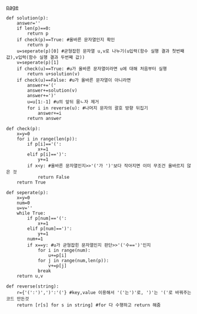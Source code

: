 [page](https://programmers.co.kr/learn/courses/30/lessons/60058)

    def solution(p):
        answer=''
        if len(p)==0:
            return p
        if check(p)==True: #올바른 문자열인지 확인
            return p
        u=seperate(p)[0] #균형잡힌 문자열 u,v로 나누기(u입력(함수 실행 결과 첫번째 값),v입력(함수 실행 결과 두번째 값))
        v=seperate(p)[1]
        if check(u)==True: #u가 올바른 문자열이라면 u에 대해 처음부터 실행
            return u+solution(v)
        if check(u)==False: #u가 올바른 문자열이 아니라면
            answer+='('
            answer+=solution(v)
            answer+=')'
            u=u[1:-1] #u의 앞뒤 뭄ㄴ자 제거
            for i in reverse(u): #나머지 문자의 괄호 방향 뒤집기
                answer+=i
            return answer

    def check(p):
        x=y=0
        for i in range(len(p)):
            if p[i]=='(':
                x+=1
            elif p[i]==')':
                y+=1
            if x<y: #올바른 문자열인지>>'('가 ')'보다 작아지면 이미 무조건 올바르지 않은 것
                return False
        return True

    def seperate(p):
        x=y=0
        num=0
        u=v=''
        while True:
            if p[num]=='(':
                x+=1
            elif p[num]==')':
                y+=1
            num+=1
            if x==y: #u가 균형잡힌 문자열인지 판단>>'('수==')'인지
                for i in range(num):
                    u+=p[i]
                for j in range(num,len(p)):
                    v+=p[j]
                break
        return u,v

    def reverse(string):
        r={'(':')',')':'('} #key,value 이용해서 '('는')'로, ')'는 '('로 바꿔주는 코드 만든것
        return [r[s] for s in string] #for 다 수행하고 return 해줌
